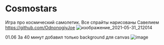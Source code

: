 # Cosmostars
Игра про космический самолетик.
Все спрайты нарисованы Савелием https://github.com/OdnonogiyJoe
![изображение_2021-05-31_212014](https://user-images.githubusercontent.com/71076236/120185779-fdbd9180-c255-11eb-9d3c-1944e09b5974.png)

01.06 За 40 минут добавил только background для canvas 
![image](https://user-images.githubusercontent.com/71076236/120330172-eb178b00-c32f-11eb-9675-801f1b45a3b5.png)
